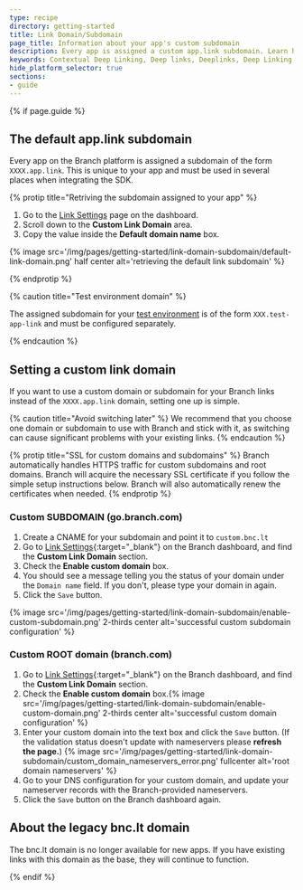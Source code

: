 ```yaml
---
type: recipe
directory: getting-started
title: Link Domain/Subdomain
page_title: Information about your app's custom subdomain
description: Every app is assigned a custom app.link subdomain. Learn how to use this when setting up your Branch configuration
keywords: Contextual Deep Linking, Deep links, Deeplinks, Deep Linking, Deeplinking, Deferred Deep Linking, Deferred Deeplinking, Google App Indexing, Google App Invites, Apple Universal Links, Apple Spotlight Search, Facebook App Links, AppLinks, Deepviews, Deep views, Webhooks, data export, funnel, RequestBin, Filters, Tempting
hide_platform_selector: true
sections:
- guide
---
```


{% if page.guide %}

## The default app.link subdomain

Every app on the Branch platform is assigned a subdomain of the form `XXXX.app.link`. This is unique to your app and must be used in several places when integrating the SDK.

{% protip title="Retriving the subdomain assigned to your app" %}

1. Go to the [Link Settings](https://dashboard.branch.io/#/settings/link) page on the dashboard.
1. Scroll down to the **Custom Link Domain** area.
1. Copy the value inside the **Default domain name** box.

{% image src='/img/pages/getting-started/link-domain-subdomain/default-link-domain.png' half center alt='retrieving the default link subdomain' %}

{% endprotip %}

{% caution title="Test environment domain" %}

The assigned subdomain for your [test environment]({{base.url}}/getting-started/integration-testing#the-test-sandbox-environment) is of the form `XXX.test-app-link` and must be configured separately.

{% endcaution %}

## Setting a custom link domain

If you want to use a custom domain or subdomain for your Branch links instead of the `XXXX.app.link` domain, setting one up is simple.

{% caution title="Avoid switching later" %}
We recommend that you choose one domain or subdomain to use with Branch and stick with it, as switching can cause significant problems with your existing links.
{% endcaution %}

{% protip title="SSL for custom domains and subdomains" %}
Branch automatically handles HTTPS traffic for custom subdomains and root domains. Branch will acquire the necessary SSL certificate if you follow the simple setup instructions below. Branch will also automatically renew the certificates when needed.
{% endprotip %}

### Custom SUBDOMAIN (go.branch.com)

1. Create a CNAME for your subdomain and point it to `custom.bnc.lt`
1. Go to [Link Settings](https://dashboard.branch.io/#/settings/link){:target="_blank"} on the Branch dashboard, and find the **Custom Link Domain** section.
1. Check the **Enable custom domain** box.
1. You should see a message telling you the status of your domain under the `Domain name` field. If you don't, please type your domain in again.
1. Click the `Save` button.

{% image src='/img/pages/getting-started/link-domain-subdomain/enable-custom-subdomain.png' 2-thirds center alt='successful custom subdomain configuration' %}

### Custom ROOT domain (branch.com)

1. Go to [Link Settings](https://dashboard.branch.io/#/settings/link){:target="_blank"} on the Branch dashboard, and find the **Custom Link Domain** section.
1. Check the **Enable custom domain** box.{% image src='/img/pages/getting-started/link-domain-subdomain/enable-custom-domain.png' 2-thirds center alt='successful custom domain configuration' %}
1. Enter your custom domain into the text box and click the `Save` button. (If the validation status doesn't update with nameservers please **refresh the page.**) {% image src='/img/pages/getting-started/link-domain-subdomain/custom_domain_nameservers_error.png' fullcenter alt='root domain nameservers' %}
1. Go to your DNS configuration for your custom domain, and update your nameserver records with the Branch-provided nameservers.
1. Click the `Save` button on the Branch dashboard again.

## About the legacy bnc.lt domain

The bnc.lt domain is no longer available for new apps. If you have existing links with this domain as the base, they will continue to function.

{% endif %}